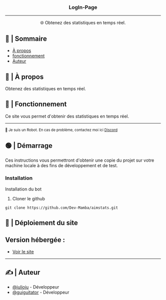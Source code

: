 <p align="center">
  <a href="" rel="noopener">
 <img src="/screen/1.PNG" alt=""></a>
</p>

<h3 align="center">LogIn-Page</h3>

---

<p align="center">🌐 Obtenez des statistiques en temps réel.
    <br> 
</p>

## 📝 | Sommaire

- [À propos](#about)
- [fonctionnement](#working)
- [Auteur](#authors)

## 🧐 | À propos <a name = "about"></a>

Obtenez des statistiques en temps réel.


## 💭 | Fonctionnement <a name = "working"></a>

Ce site vous permet d'obtenir des statistiques en temps réel.

---

<sup>👾 Je suis un Robot. En cas de problème, contactez moi ici [Discord](https://discord.gg/W5vM25ec7e)</sup>


## 🟢 | Démarrage <a name = "getting_started"></a>

Ces instructions vous permettront d'obtenir une copie du projet sur votre machine locale à des fins de développement et de test. 


### Installation

Installation du bot

1. Cloner le github

```
git clone https://github.com/Dev-Mamba/aimstats.git
```


## 🚀 | Déploiement du site</a>
## Version hébergée :
- [Voir le site](https://aimstats.netlify.app/)

---


## ✍️ | Auteur <a name = "authors"></a>

- [@julioju](https://github.com/julioju1015) - Développeur
- [@guiguitator](https://github.com/guiguitator) - Développeur


